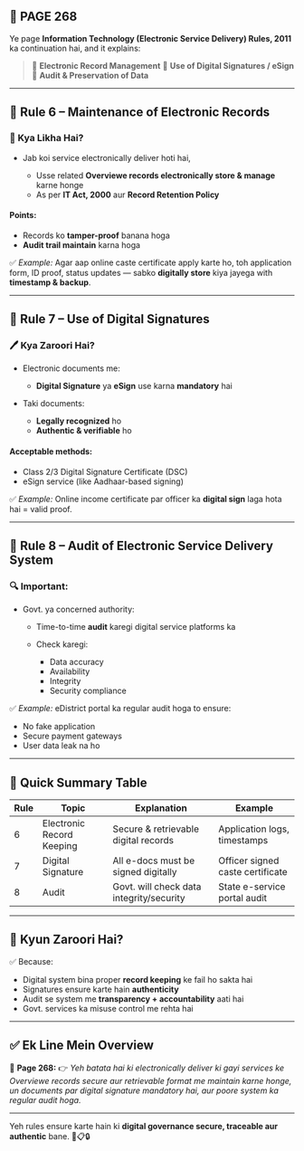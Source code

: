 ## 📄 **PAGE 268**

Ye page **Information Technology (Electronic Service Delivery) Rules, 2011** ka continuation hai, and it explains:

> 🔹 **Electronic Record Management**
> 🔹 **Use of Digital Signatures / eSign**
> 🔹 **Audit & Preservation of Data**

---

## 🔹 **Rule 6 – Maintenance of Electronic Records**

### 📁 Kya Likha Hai?

* Jab koi service electronically deliver hoti hai,

  * Usse related **Overviewe records electronically store & manage** karne honge
  * As per **IT Act, 2000** aur **Record Retention Policy**

#### Points:

* Records ko **tamper-proof** banana hoga
* **Audit trail maintain** karna hoga

✅ *Example:*
Agar aap online caste certificate apply karte ho, toh application form, ID proof, status updates — sabko **digitally store** kiya jayega with **timestamp & backup**.

---

## 🔹 **Rule 7 – Use of Digital Signatures**

### 🖊️ Kya Zaroori Hai?

* Electronic documents me:

  * **Digital Signature** ya **eSign** use karna **mandatory** hai
* Taki documents:

  * **Legally recognized** ho
  * **Authentic & verifiable** ho

#### Acceptable methods:

* Class 2/3 Digital Signature Certificate (DSC)
* eSign service (like Aadhaar-based signing)

✅ *Example:*
Online income certificate par officer ka **digital sign** laga hota hai = valid proof.

---

## 🔹 **Rule 8 – Audit of Electronic Service Delivery System**

### 🔍 Important:

* Govt. ya concerned authority:

  * Time-to-time **audit** karegi digital service platforms ka
  * Check karegi:

    * Data accuracy
    * Availability
    * Integrity
    * Security compliance

✅ *Example:*
eDistrict portal ka regular audit hoga to ensure:

* No fake application
* Secure payment gateways
* User data leak na ho

---

## 🧩 **Quick Summary Table**

| Rule | Topic                     | Explanation                              | Example                          |
| ---- | ------------------------- | ---------------------------------------- | -------------------------------- |
| 6    | Electronic Record Keeping | Secure & retrievable digital records     | Application logs, timestamps     |
| 7    | Digital Signature         | All e-docs must be signed digitally      | Officer signed caste certificate |
| 8    | Audit                     | Govt. will check data integrity/security | State e-service portal audit     |

---

## 🔹 **Kyun Zaroori Hai?**

✅ Because:

* Digital system bina proper **record keeping** ke fail ho sakta hai
* Signatures ensure karte hain **authenticity**
* Audit se system me **transparency + accountability** aati hai
* Govt. services ka misuse control me rehta hai

---

## ✅ **Ek Line Mein Overview**

📌 **Page 268:**
👉 *Yeh batata hai ki electronically deliver ki gayi services ke Overviewe records secure aur retrievable format me maintain karne honge, un documents par digital signature mandatory hai, aur poore system ka regular audit hoga.*

---

Yeh rules ensure karte hain ki **digital governance secure, traceable aur authentic** bane. 📲📋🔒
